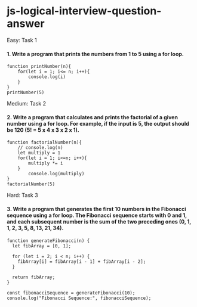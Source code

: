 # js-logical-interview-question-answer

Easy: Task 1
#### 1. Write a program that prints the numbers from 1 to 5 using a for loop.

```
function printNumber(n){
    for(let i = 1; i<= n; i++){
        console.log(i)
    }
}
printNumber(5)
```

Medium: Task 2
#### 2. Write a program that calculates and prints the factorial of a given number using a for loop. For example, if the input is 5, the output should be 120 (5! = 5 x 4 x 3 x 2 x 1).

```
function factorialNumber(n){
    // console.log(n)
    let multiply = 1
    for(let i = 1; i<=n; i++){
        multiply *= i
    }
        console.log(multiply)
}
factorialNumber(5)
```

Hard: Task 3
#### 3. Write a program that generates the first 10 numbers in the Fibonacci sequence using a for loop. The Fibonacci sequence starts with 0 and 1, and each subsequent number is the sum of the two preceding ones (0, 1, 1, 2, 3, 5, 8, 13, 21, 34).

```
function generateFibonacci(n) {
  let fibArray = [0, 1];

  for (let i = 2; i < n; i++) {
    fibArray[i] = fibArray[i - 1] + fibArray[i - 2];
  }

  return fibArray;
}

const fibonacciSequence = generateFibonacci(10);
console.log("Fibonacci Sequence:", fibonacciSequence);
```

